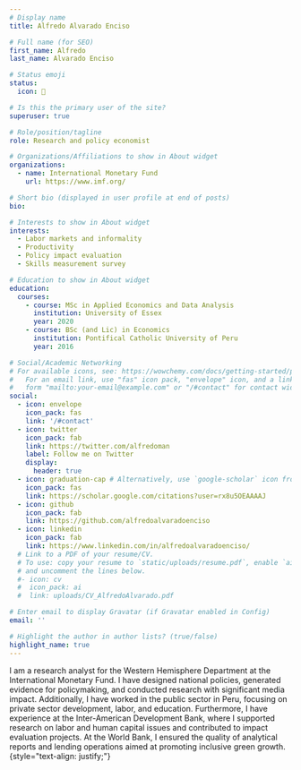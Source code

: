 ```yaml
---
# Display name
title: Alfredo Alvarado Enciso

# Full name (for SEO)
first_name: Alfredo
last_name: Alvarado Enciso

# Status emoji
status:
  icon: 🤗

# Is this the primary user of the site?
superuser: true

# Role/position/tagline
role: Research and policy economist

# Organizations/Affiliations to show in About widget
organizations:
  - name: International Monetary Fund
    url: https://www.imf.org/

# Short bio (displayed in user profile at end of posts)
bio: 

# Interests to show in About widget
interests:
  - Labor markets and informality
  - Productivity
  - Policy impact evaluation
  - Skills measurement survey

# Education to show in About widget
education:
  courses:
    - course: MSc in Applied Economics and Data Analysis
      institution: University of Essex
      year: 2020
    - course: BSc (and Lic) in Economics
      institution: Pontifical Catholic University of Peru
      year: 2016

# Social/Academic Networking
# For available icons, see: https://wowchemy.com/docs/getting-started/page-builder/#icons
#   For an email link, use "fas" icon pack, "envelope" icon, and a link in the
#   form "mailto:your-email@example.com" or "/#contact" for contact widget.
social:
  - icon: envelope
    icon_pack: fas
    link: '/#contact'
  - icon: twitter
    icon_pack: fab
    link: https://twitter.com/alfredoman
    label: Follow me on Twitter
    display:
      header: true
  - icon: graduation-cap # Alternatively, use `google-scholar` icon from `ai` icon pack
    icon_pack: fas
    link: https://scholar.google.com/citations?user=rx8u5OEAAAAJ
  - icon: github
    icon_pack: fab
    link: https://github.com/alfredoalvaradoenciso
  - icon: linkedin
    icon_pack: fab
    link: https://www.linkedin.com/in/alfredoalvaradoenciso/
  # Link to a PDF of your resume/CV.
  # To use: copy your resume to `static/uploads/resume.pdf`, enable `ai` icons in `params.yaml`,
  # and uncomment the lines below.
  #- icon: cv
  #  icon_pack: ai
  #  link: uploads/CV_AlfredoAlvarado.pdf

# Enter email to display Gravatar (if Gravatar enabled in Config)
email: ''

# Highlight the author in author lists? (true/false)
highlight_name: true
---
```


I am a research analyst for the Western Hemisphere Department at the International Monetary Fund. I have designed national policies, generated evidence for policymaking, and conducted research with significant media impact. Additionally, I have worked in the public sector in Peru, focusing on private sector development, labor, and education. Furthermore, I have experience at the Inter-American Development Bank, where I supported research on labor and human capital issues and contributed to impact evaluation projects. At the World Bank, I ensured the quality of analytical reports and lending operations aimed at promoting inclusive green growth.
{style="text-align: justify;"}
